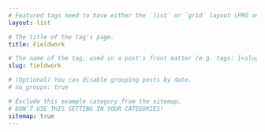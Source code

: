 ```yaml
---
# Featured tags need to have either the `list` or `grid` layout (PRO only).
layout: list

# The title of the tag's page.
title: Fieldwork

# The name of the tag, used in a post's front matter (e.g. tags: [<slug>]).
slug: fieldwork

# (Optional) You can disable grouping posts by date.
# no_groups: true

# Exclude this example category from the sitemap.
# DON'T USE THIS SETTING IN YOUR CATEGORIES!
sitemap: true
---
```

